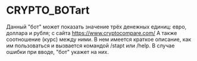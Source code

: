 # CRYPTO_BOTart
Данный "бот" может показать значение трёх денежных единиц: евро, доллара и рубля; с сайта https://www.cryptocompare.com/
А также соотношение (курс) между ними.
В нем имеется краткое описание, как им пользоваться и вызвается командой /stapt или /help.
В случае ошибки при вводе, "бот" укажет на них.
